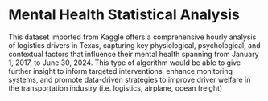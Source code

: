 # Mental Health Statistical Analysis

This dataset imported from Kaggle offers a comprehensive hourly analysis of logistics drivers in Texas, capturing key physiological, psychological, and contextual factors that influence their mental health spanning from January 1, 2017, to June 30, 2024. This type of algorithm would be able to give further insight to inform targeted interventions, enhance monitoring systems, and promote data-driven strategies to improve driver welfare in the transportation industry (i.e. logistics, airplane, ocean freight)
